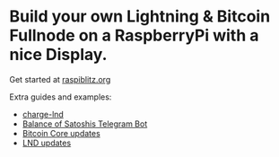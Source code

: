 # Build your own Lightning & Bitcoin Fullnode on a RaspberryPi with a nice Display.

Get started at [raspiblitz.org](https://raspiblitz.org/)

Extra guides and examples:

* [charge-lnd](raspiblitz/charge-lnd.md)
* [Balance of Satoshis Telegram Bot](raspiblitz/bos.md)
* [Bitcoin Core updates](https://openoms.github.io/bitcoin-tutorials/raspiblitz.updates/#bitcoin-core-updates)
* [LND updates](https://www.lightningnode.info/technicals/lnd.updates)
